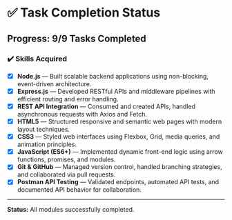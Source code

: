 # ✅ Task Completion Status

**Progress:** 9/9 Tasks Completed 
---

### ✔️ Skills Acquired

- [x] **Node.js** — Built scalable backend applications using non-blocking, event-driven architecture.  
- [x] **Express.js** — Developed RESTful APIs and middleware pipelines with efficient routing and error handling.  
- [x] **REST API Integration** — Consumed and created APIs, handled asynchronous requests with Axios and Fetch.  
- [x] **HTML5** — Structured responsive and semantic web pages with modern layout techniques.  
- [x] **CSS3** — Styled web interfaces using Flexbox, Grid, media queries, and animation principles.  
- [x] **JavaScript (ES6+)** — Implemented dynamic front-end logic using arrow functions, promises, and modules.   
- [x] **Git & GitHub** — Managed version control, handled branching strategies, and collaborated via pull requests.  
- [x] **Postman API Testing** — Validated endpoints, automated API tests, and documented API behavior for collaboration.

---

**Status:** All modules successfully completed.
